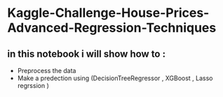 # Kaggle-Challenge-House-Prices-Advanced-Regression-Techniques

## in this notebook i will show how to :
* Preprocess the data
* Make a predection using (DecisionTreeRegressor , XGBoost , Lasso regrssion ) 
